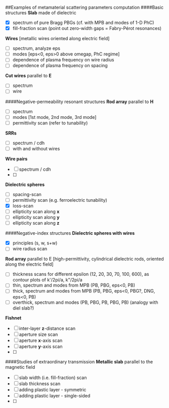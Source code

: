 ##Examples of metamaterial scattering parameters computation
####Basic structures
__Slab__ made of dielectric
 * [x] spectrum of pure Bragg PBGs (cf. with MPB and modes of 1-D PhC)
 * [x] fill-fraction scan (point out zero-width gaps = Fabry-Pérot resonances)

__Wires__ [metallic wires oriented along electric field]
 * [ ] spectrum, analyze eps
 * [ ] modes [eps<0, eps>0 above omegap, PhC regime]
 * [ ] dependence of plasma frequency on wire radius
 * [ ] dependence of plasma frequency on spacing

__Cut wires__  parallel to __E__
 * [ ] spectrum
 * [ ] wire 

####Negative-permeability resonant structures
__Rod array__ parallel to __H__
 * [ ] spectrum
 * [ ] modes [1st mode, 2nd mode, 3rd mode]
 * [ ] permittivity scan (refer to tunability)

__SRRs__ 
 * [ ] spectrum / cdh
 * [ ] with and without wires

__Wire pairs__ 
 * [ ] spectrum / cdh
 * [ ] 

__Dielectric spheres__ 
 * [ ] spacing-scan
 * [ ] permittivity scan (e.g. ferroelectric tunability)
 * [x] loss-scan
 * [ ] ellipticity scan along __x__
 * [ ] ellipticity scan along __y__
 * [ ] ellipticity scan along __z__

####Negative-index structures
__Dielectric spheres with wires__ 
 * [x] principles (s, w, s+w)
 * [ ] wire radius scan

__Rod array__ parallel to E 
 [high-permittivity, cylindrical dielectric rods, oriented along the electric field]
 * [ ] thickness scans for different epsilon (12, 20, 30, 70, 100, 600), as contour plots of k'/2pi/a, k"/2pi/a
 * [ ] thin, spectrum and modes from MPB (PB, PBG, eps<0, PB)
 * [ ] thick, spectrum and modes from MPB (PB, PBG, eps<0, PBG?, DNG, eps<0, PB)
 * [ ] overthick, spectrum and modes (PB, PBG, PB, PBG, PB)
	 (analogy with diel slab?)

__Fishnet__
 * [ ] inter-layer __z__-distance scan
 * [ ] aperture size scan
 * [ ] aperture __x__-axis scan
 * [ ] aperture __y__-axis scan
 * [ ] 

####Studies of extraordinary transmission
__Metallic slab__ parallel to the magnetic field
 * [ ] slab width (i.e. fill-fraction) scan
 * [ ] slab thickness scan
 * [ ] adding plastic layer - symmetric
 * [ ] adding plastic layer - single-sided
 * [ ] 
